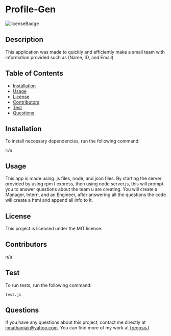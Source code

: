 # Profile-Gen
![licenseBadge](https://img.shields.io/badge/License-MIT-green)
## Description 
This application was made to quickly and efficiently make a small team with information provided such as (Name, ID, and Email)
## Table of Contents
* [Installation](#installation)
* [Usage](#usage)
* [License](#license)
* [Contributors](#contributors)
* [Test](#test)
* [Questions](#questions)
## Installation 
To install necessary dependencies, run the following command: 
```
n/a
```
## Usage 
This app is made using .js files, node, and json files. By starting the server provided by using rpm I express, then using node server.js, this will prompt you to answer questions about the team u are creating. You will create a Manager, Intern, and an Engineer, after answering all the questions the code will create a html and append all info to it.
## License
      
This project is licensed under the MIT license.
## Contributors
n/a
## Test
To run tests, run the following command: 
```
test.js
```
## Questions
If you have any questions about this project, contact me directly at jonathanjair@yahoo.com. You can find more of my work at [fregosoJ](https://github.com/fregosoJ/)
